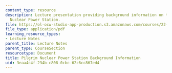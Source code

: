 ```yaml
---
content_type: resource
description: Lecture presentation providing background information on the Pilgrim
  Nuclear Power Station.
file: https://ol-ocw-studio-app-production.s3.amazonaws.com/courses/22-091-nuclear-reactor-safety-spring-2008/3eaa4c4f234bc8080cbc62c6cc867ed4_MIT22_091S08_lec18.pdf
file_type: application/pdf
learning_resource_types:
- Lecture Notes
parent_title: Lecture Notes
parent_type: CourseSection
resourcetype: Document
title: Pilgrim Nuclear Power Station Background Information
uid: 3eaa4c4f-234b-c808-0cbc-62c6cc867ed4
---
```

